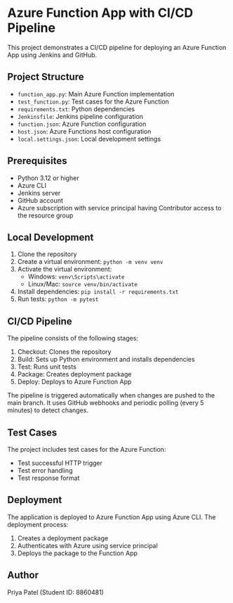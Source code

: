 # Azure Function App with CI/CD Pipeline

This project demonstrates a CI/CD pipeline for deploying an Azure Function App using Jenkins and GitHub.

## Project Structure
- `function_app.py`: Main Azure Function implementation
- `test_function.py`: Test cases for the Azure Function
- `requirements.txt`: Python dependencies
- `Jenkinsfile`: Jenkins pipeline configuration
- `function.json`: Azure Function configuration
- `host.json`: Azure Functions host configuration
- `local.settings.json`: Local development settings

## Prerequisites
- Python 3.12 or higher
- Azure CLI
- Jenkins server
- GitHub account
- Azure subscription with service principal having Contributor access to the resource group

## Local Development
1. Clone the repository
2. Create a virtual environment: `python -m venv venv`
3. Activate the virtual environment:
   - Windows: `venv\Scripts\activate`
   - Linux/Mac: `source venv/bin/activate`
4. Install dependencies: `pip install -r requirements.txt`
5. Run tests: `python -m pytest`

## CI/CD Pipeline
The pipeline consists of the following stages:
1. Checkout: Clones the repository
2. Build: Sets up Python environment and installs dependencies
3. Test: Runs unit tests
4. Package: Creates deployment package
5. Deploy: Deploys to Azure Function App

The pipeline is triggered automatically when changes are pushed to the main branch. It uses GitHub webhooks and periodic polling (every 5 minutes) to detect changes.

## Test Cases
The project includes test cases for the Azure Function:
- Test successful HTTP trigger
- Test error handling
- Test response format

## Deployment
The application is deployed to Azure Function App using Azure CLI. The deployment process:
1. Creates a deployment package
2. Authenticates with Azure using service principal
3. Deploys the package to the Function App

## Author
Priya Patel (Student ID: 8860481)

